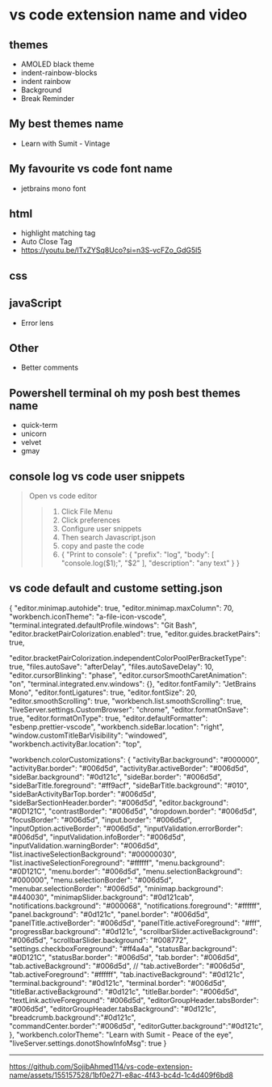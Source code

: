 # vs code extension name and video
## themes
- AMOLED black theme
- indent-rainbow-blocks
- indent rainbow
- Background
- Break Reminder
## My best themes name
- Learn with Sumit - Vintage
## My favourite vs code font name
- jetbrains mono font
## html
- highlight matching tag
- Auto Close Tag
- https://youtu.be/lTxZYSq8Uco?si=n3S-vcFZo_GdG5l5
## css
## javaScript
- Error lens
## Other
- Better comments
## Powershell terminal oh my posh best themes name
- quick-term
- unicorn
- velvet
- gmay
## console log vs code user snippets
> Open vs code editor
>> 1. Click File Menu
>> 2. Click preferences
>> 3. Configure user snippets
>> 4. Then search Javascript.json
>> 5. copy and paste the code
>> 6. {
	"Print to console": {
		"prefix": "log",
		"body": [
			"console.log($1);",
			"$2"
		],
		"description": "any text"
	}
}

## vs code default and custome setting.json
{
  "editor.minimap.autohide": true,
  "editor.minimap.maxColumn": 70,
  "workbench.iconTheme": "a-file-icon-vscode",
  "terminal.integrated.defaultProfile.windows": "Git Bash",
  "editor.bracketPairColorization.enabled": true,
  "editor.guides.bracketPairs": true,

  "editor.bracketPairColorization.independentColorPoolPerBracketType": true,
  "files.autoSave": "afterDelay",
  "files.autoSaveDelay": 10,
  "editor.cursorBlinking": "phase",
  "editor.cursorSmoothCaretAnimation": "on",
  "terminal.integrated.env.windows": {},
  "editor.fontFamily": "JetBrains Mono",
  "editor.fontLigatures": true,
  "editor.fontSize": 20,
  "editor.smoothScrolling": true,
  "workbench.list.smoothScrolling": true,
  "liveServer.settings.CustomBrowser": "chrome",
  "editor.formatOnSave": true,
  "editor.formatOnType": true,
  "editor.defaultFormatter": "esbenp.prettier-vscode",
  "workbench.sideBar.location": "right",
  "window.customTitleBarVisibility": "windowed",
  "workbench.activityBar.location": "top",

  "workbench.colorCustomizations": {
    "activityBar.background": "#000000",
    "activityBar.border": "#006d5d",
    "activityBar.activeBorder": "#006d5d",
    "sideBar.background": "#0d121c",
    "sideBar.border": "#006d5d",
    "sideBarTitle.foreground": "#ff9acf",
    "sideBarTitle.background": "#010",
    "sideBarActivityBarTop.border": "#006d5d",
    "sideBarSectionHeader.border": "#006d5d",
    "editor.background": "#0D121C",
    "contrastBorder": "#006d5d",
    "dropdown.border": "#006d5d",
    "focusBorder": "#006d5d",
    "input.border": "#006d5d",
    "inputOption.activeBorder": "#006d5d",
    "inputValidation.errorBorder": "#006d5d",
    "inputValidation.infoBorder": "#006d5d",
    "inputValidation.warningBorder": "#006d5d",
    "list.inactiveSelectionBackground": "#00000030",
    "list.inactiveSelectionForeground": "#ffffff",
    "menu.background": "#0D121C",
    "menu.border": "#006d5d",
    "menu.selectionBackground": "#000000",
    "menu.selectionBorder": "#006d5d",
    "menubar.selectionBorder": "#006d5d",
    "minimap.background": "#440030",
    "minimapSlider.background": "#0d121cab",
    "notifications.background": "#000068",
    "notifications.foreground": "#ffffff",
    "panel.background": "#0d121c",
    "panel.border": "#006d5d",
    "panelTitle.activeBorder": "#006d5d",
    "panelTitle.activeForeground": "#fff",
    "progressBar.background": "#0d121c",
    "scrollbarSlider.activeBackground": "#006d5d",
    "scrollbarSlider.background": "#008772",
    "settings.checkboxForeground": "#ff4a4a",
    "statusBar.background": "#0D121C",
    "statusBar.border": "#006d5d",
    "tab.border": "#006d5d",
    "tab.activeBackground": "#006d5d",
    // "tab.activeBorder": "#006d5d",
    "tab.activeForeground": "#ffffff",
    "tab.inactiveBackground": "#0d121c",
    "terminal.background": "#0d121c",
    "terminal.border": "#006d5d",
    "titleBar.activeBackground": "#0d121c",
    "titleBar.border": "#006d5d",
    "textLink.activeForeground": "#006d5d",
    "editorGroupHeader.tabsBorder": "#006d5d",
    "editorGroupHeader.tabsBackground": "#0d121c",
    "breadcrumb.background":"#0d121c",
    "commandCenter.border":"#006d5d",
    "editorGutter.background":"#0d121c",
  },
  "workbench.colorTheme": "Learn with Sumit - Peace of the eye",
  "liveServer.settings.donotShowInfoMsg": true
}







---


https://github.com/SojibAhmed114/vs-code-extension-name/assets/155157528/1bf0e271-e8ac-4f43-bc4d-1c4d409f6bd8

